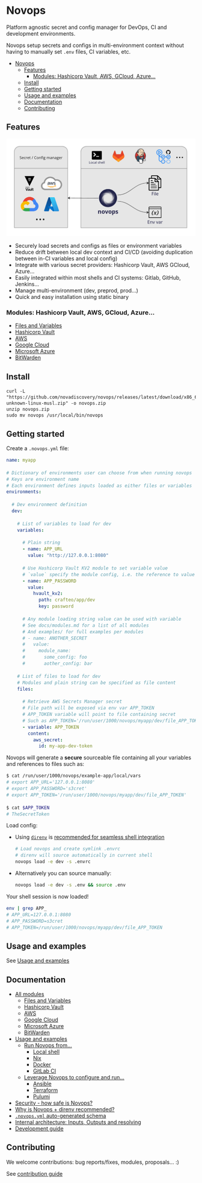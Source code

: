 # Novops

Platform agnostic secret and config manager for DevOps, CI and development environments.

Novops setup secrets and configs in multi-environment context without having to manually set `.env` files, CI variables, etc.

- [Novops](#novops)
  - [Features](#features)
    - [Modules: Hashicorp Vault, AWS, GCloud, Azure...](#modules-hashicorp-vault-aws-gcloud-azure)
  - [Install](#install)
  - [Getting started](#getting-started)
  - [Usage and examples](#usage-and-examples)
  - [Documentation](#documentation)
  - [Contributing](#contributing)

## Features

![novops-features](docs/assets/novops-features.jpg)

- Securely load secrets and configs as files or environment variables
- Reduce drift between local dev context and CI/CD (avoiding duplication between in-CI variables and local config)
- Integrate with various secret providers: Hashicorp Vault, AWS GCloud, Azure...
- Easily integrated within most shells and CI systems: Gitlab, GitHub, Jenkins...
- Manage multi-environment (dev, preprod, prod...)
- Quick and easy installation using static binary

### Modules: Hashicorp Vault, AWS, GCloud, Azure...

- [Files and Variables](./docs/modules.md#files-and-variables)
- [Hashicorp Vault](./docs/modules.md#hashicorp-vault)
- [AWS](./docs/modules.md#aws)
- [Google Cloud](./docs/modules.md#google-cloud)
- [Microsoft Azure](./docs/modules.md#microsoft-azure)
- [BitWarden](./docs/modules.md#bitwarden)

## Install

```
curl -L "https://github.com/novadiscovery/novops/releases/latest/download/x86_64-unknown-linux-musl.zip" -o novops.zip
unzip novops.zip
sudo mv novops /usr/local/bin/novops
```

## Getting started

Create a `.novops.yml` file:

```yaml
name: myapp

# Dictionary of environments user can choose from when running novops
# Keys are environment name
# Each environment defines inputs loaded as either files or variables
environments:

  # Dev environment definition
  dev:

    # List of variables to load for dev
    variables:

      # Plain string
      - name: APP_URL
        value: "http://127.0.0.1:8080"

      # Use Hashicorp Vault KV2 module to set variable value
      # `value` specify the module config, i.e. the reference to value we want to retrieve
      - name: APP_PASSWORD
        value:
          hvault_kv2:
            path: crafteo/app/dev
            key: password

      # Any module loading string value can be used with variable
      # See docs/modules.md for a list of all modules
      # And examples/ for full examples per modules
      # - name: ANOTHER_SECRET
      #   value:
      #     module_name:
      #       some_config: foo
      #       aother_config: bar

    # List of files to load for dev
    # Modules and plain string can be specified as file content
    files: 

      # Retrieve AWS Secrets Manager secret
      # File path will be exposed via env var APP_TOKEN
      # APP_TOKEN variable will point to file containing secret
      # Such as APP_TOKEN='/run/user/1000/novops/myapp/dev/file_APP_TOKEN'
      - variable: APP_TOKEN
        content:
          aws_secret:
            id: my-app-dev-token
```

Novops will generate a **secure** sourceable file containing all your variables and references to files such as:

```sh
$ cat /run/user/1000/novops/example-app/local/vars
# export APP_URL='127.0.0.1:8080'
# export APP_PASSWORD='s3cret'
# export APP_TOKEN='/run/user/1000/novops/myapp/dev/file_APP_TOKEN'

$ cat $APP_TOKEN
# TheSecretToken
```

Load config:
- Using [`direnv`](https://direnv.net/) is [recommended for seamless shell integration](./docs/novops-direnv.md)
  ```sh
  # Load novops and create symlink .envrc
  # direnv will source automatically in current shell
  novops load -e dev -s .envrc
  ```  
- Alternatively you can source manually:
  ```sh
  novops load -e dev -s .env && source .env
  ```

Your shell session is now loaded!

```sh
env | grep APP_
# APP_URL=127.0.0.1:8080
# APP_PASSWORD=s3cret
# APP_TOKEN=/run/user/1000/novops/myapp/dev/file_APP_TOKEN
```
## Usage and examples

See [Usage and examples](./docs/usage.md#usage-and-examples)

## Documentation

- [All modules](./docs/modules.md)
  - [Files and Variables](./docs/modules.md#files-and-variables)
  - [Hashicorp Vault](./docs/modules.md#hashicorp-vault)
  - [AWS](./docs/modules.md#aws)
  - [Google Cloud](./docs/modules.md#google-cloud)
  - [Microsoft Azure](./docs/modules.md#microsoft-azure)
  - [BitWarden](./docs/modules.md#bitwarden) 
- [Usage and examples](./docs/usage.md#usage-and-examples)
  - [Run Novops from...](./docs/usage.md#run-novops-from)
    - [Local shell](./docs/usage.md#local-shell)
    - [Nix](./docs/usage.md#nix)
    - [Docker](./docs/usage.md#docker)
    - [GitLab CI](./docs/usage.md#gitlab-ci)
  - [Leverage Novops to configure and run...](./docs/usage.md#leverage-novops-to-configure-and-run)
    - [Ansible](./docs/usage.md#ansible)
    - [Terraform](./docs/usage.md#terraform)
    - [Pulumi](./docs/usage.md#pulumi)
- [Security - how safe is Novops?](./docs/security.md)
- [Why is Novops + direnv recommended?](./docs/novops-direnv.md)
- [`.novops.yml` auto-generated schema](./docs/schema.json)
- [Internal architecture: Inputs, Outputs and resolving](./docs/architecture.md)
- [Development guide](./docs/development.md)

## Contributing

We welcome contributions: bug reports/fixes, modules, proposals... :)

See [contribution guide](./CONTRIBUTING.md)

